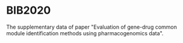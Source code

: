 # BIB2020
The supplementary data of paper "Evaluation of gene-drug common module identification methods using pharmacogenomics data".
